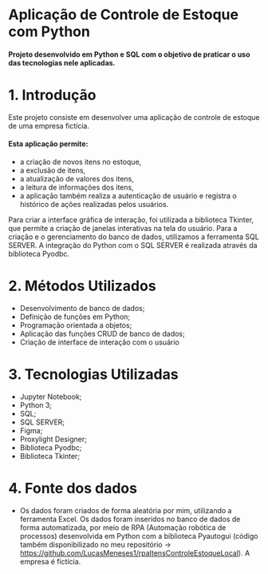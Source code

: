 # Aplicação de Controle de Estoque com Python
<h4>Projeto desenvolvido em Python e SQL com o objetivo de praticar o uso das tecnologias nele aplicadas.</h4>

# 1.	Introdução
Este projeto consiste em desenvolver uma aplicação de controle de estoque de uma empresa fictícia.
  #### Esta aplicação permite:
   * a criação de novos itens no estoque, 
   * a exclusão de itens, 
   * a atualização de valores dos itens,
   * a leitura de informações dos itens,
   * a aplicação também realiza a autenticação de usuário e registra o histórico de ações realizadas pelos usuários. 
    
Para criar a interface gráfica de interação, foi utilizada a biblioteca Tkinter, que permite a criação de janelas interativas na tela do usuário. Para a criação e o gerenciamento do banco de dados, utilizamos a ferramenta SQL SERVER. A integração do Python com o SQL SERVER é realizada através da biblioteca Pyodbc. 

# 2.	Métodos Utilizados
*	Desenvolvimento de banco de dados;
*	Definição de funções em Python;
*	Programação orientada a objetos;
*	Aplicação das funções CRUD de banco de dados;
*	Criação de interface de interação com o usuário

# 3.	Tecnologias Utilizadas
*	Jupyter Notebook;
*	Python 3;
*	SQL;
*	SQL SERVER;
*	Figma;
*	Proxylight Designer;
*	Biblioteca Pyodbc;
*	Biblioteca Tkinter;

# 4.	Fonte dos dados
*	Os dados foram criados de forma aleatória por mim, utilizando a ferramenta Excel. Os dados foram inseridos no banco de dados de forma automatizada, por meio de RPA (Automação robótica de processos) desenvolvida em Python com a biblioteca Pyautogui (código também disponibilizado no meu repositório -> https://github.com/LucasMeneses1/rpaItensControleEstoqueLocal). A empresa é fictícia.

